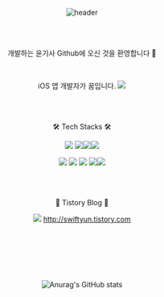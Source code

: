 

<div align="center">
  
![header](https://capsule-render.vercel.app/api?type=waving&color=auto&height=80&section=header&text=Welcome%20To%20iOS%20Developer%20Yun&fontSize=40)

<br/><br/>

개발하는 윤기사 Github에 오신 것을 환영합니다 🙌

<br/>

iOS 앱 개발자가 꿈입니다. <img src="https://img.shields.io/badge/Apple-000000?style=flat-square&logo=Apple&logoColor=white"/>  


<br/><br/>


 🛠 Tech Stacks 🛠
 
 
<img src="https://img.shields.io/badge/Swift-F05138?style=flat-square&logo=Swift&logoColor=white"/> <img src="https://img.shields.io/badge/SwiftUI-3776AB?style=flat-square&logo=SwiftUI&logoColor=white"/><img src="https://img.shields.io/badge/Firebase-FFCA28?style=flat-square&logo=Firebase&logoColor=white"/><img src="https://img.shields.io/badge/ReactiveX-B7178C?style=flat-square&logo=ReactiveX&logoColor=white"/>
  
<img src="https://img.shields.io/badge/Xcode-147EFB?style=flat-square&logo=Xcode&logoColor=white"/> <img src="https://img.shields.io/badge/Insomnia-4000BF?style=flat-square&logo=Insomnia&logoColor=white"/> <img src="https://img.shields.io/badge/Postman-FF6C37?style=flat-square&logo=Postman&logoColor=white"/> <img src="https://img.shields.io/badge/GitHub-181717?style=flat-square&logo=GitHub&logoColor=white"/><img src="https://img.shields.io/badge/Realm-39477F?style=flat-square&logo=Realm&logoColor=white"/>

<br/><br/>

🍎 Tistory Blog 🍎

<a href="https://swiftyun.tistory.com"><img src="https://img.shields.io/badge/Tistory-09B3AF?style=flat-square&logo=Velog&logoColor=white"/></a> http://swiftyun.tistory.com
  
<br/><br/><br/>

<!--[![Top Langs](https://github-readme-stats.vercel.app/api/top-langs/?username=Yun-YeoJin&layout=compact)](https://github.com/Yun-YeoJin/github-readme-stats)-->
  
<br/><br/>
![Anurag's GitHub stats](https://github-readme-stats.vercel.app/api?username=Yun-YeoJin&show_icons=true&theme=nightowl)

<br/><br/>
  </div>
